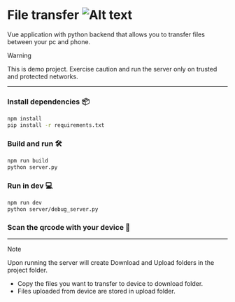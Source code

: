 # File transfer ![Alt text](public/favicon.ico)
Vue application with python backend that allows you to transfer files between your pc and phone.

> [!WARNING]
> This is demo project. Exercise caution and run the server only on trusted and protected networks.

---

### Install dependencies 📦
```sh
npm install
pip install -r requirements.txt
```

### Build and run 🛠️
```sh
npm run build
python server.py
```

### Run in dev 💻
```sh
npm run dev
python server/debug_server.py
```

### Scan the qrcode with your device 📲

---

> [!NOTE]
> Upon running the server will create Download and Upload folders in the project folder.<br>
> - Copy the files you want to transfer to device to download folder.
> - Files uploaded from device are stored in upload folder.

